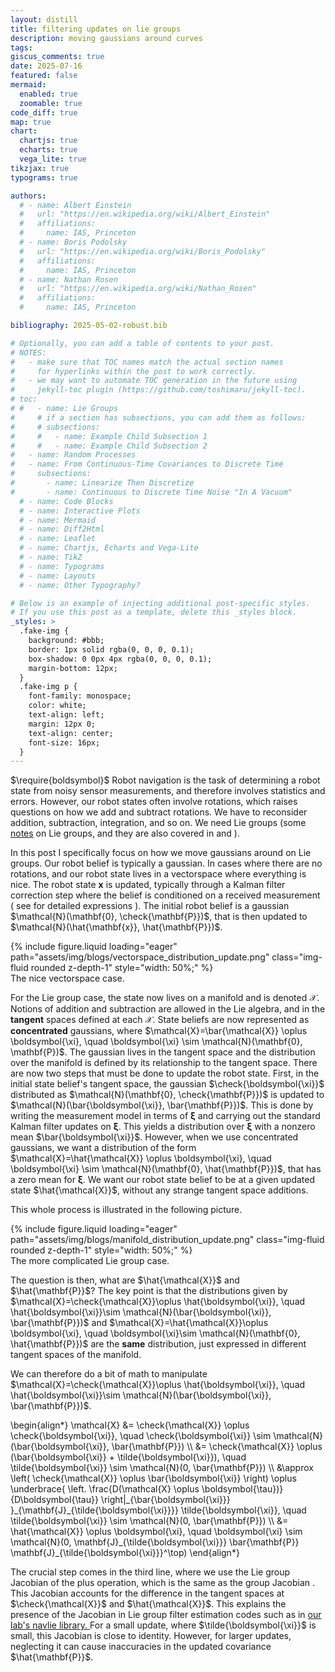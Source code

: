 ```yaml
---
layout: distill
title: filtering updates on lie groups
description: moving gaussians around curves 
tags: 
giscus_comments: true
date: 2025-07-16
featured: false
mermaid:
  enabled: true
  zoomable: true
code_diff: true
map: true
chart:
  chartjs: true
  echarts: true
  vega_lite: true
tikzjax: true
typograms: true

authors:
  # - name: Albert Einstein
  #   url: "https://en.wikipedia.org/wiki/Albert_Einstein"
  #   affiliations:
  #     name: IAS, Princeton
  # - name: Boris Podolsky
  #   url: "https://en.wikipedia.org/wiki/Boris_Podolsky"
  #   affiliations:
  #     name: IAS, Princeton
  # - name: Nathan Rosen
  #   url: "https://en.wikipedia.org/wiki/Nathan_Rosen"
  #   affiliations:
  #     name: IAS, Princeton

bibliography: 2025-05-02-robust.bib

# Optionally, you can add a table of contents to your post.
# NOTES:
#   - make sure that TOC names match the actual section names
#     for hyperlinks within the post to work correctly.
#   - we may want to automate TOC generation in the future using
#     jekyll-toc plugin (https://github.com/toshimaru/jekyll-toc).
# toc:
# #   - name: Lie Groups
#     # if a section has subsections, you can add them as follows:
#     # subsections:
#     #   - name: Example Child Subsection 1
#     #   - name: Example Child Subsection 2
#   - name: Random Processes
#   - name: From Continuous-Time Covariances to Discrete Time
#     subsections:
#       - name: Linearize Then Discretize
#       - name: Continuous to Discrete Time Noise "In A Vacuum"
  # - name: Code Blocks
  # - name: Interactive Plots
  # - name: Mermaid
  # - name: Diff2Html
  # - name: Leaflet
  # - name: Chartjs, Echarts and Vega-Lite
  # - name: TikZ
  # - name: Typograms
  # - name: Layouts
  # - name: Other Typography?

# Below is an example of injecting additional post-specific styles.
# If you use this post as a template, delete this _styles block.
_styles: >
  .fake-img {
    background: #bbb;
    border: 1px solid rgba(0, 0, 0, 0.1);
    box-shadow: 0 0px 4px rgba(0, 0, 0, 0.1);
    margin-bottom: 12px;
  }
  .fake-img p {
    font-family: monospace;
    color: white;
    text-align: left;
    margin: 12px 0;
    text-align: center;
    font-size: 16px;
  }
---
```


$\require{boldsymbol}$
Robot navigation is the task of determining a robot state from noisy sensor measurements,
and therefore involves statistics and errors. However, our robot states often involve rotations, which raises questions
on how we add and subtract rotations. We have to reconsider addition, subtraction, integration, and so on. We need Lie groups (some <a href="{{ site.baseurl }}/assets/pdf/notes/lie_group_doc.pdf">notes</a> on Lie groups,
and they are also covered in <d-cite key=barfoot2024state></d-cite> and <d-cite key=sola2021microlietheorystate></d-cite>). 

In this post I specifically focus on how we move gaussians around on Lie groups. 
Our robot belief is typically a gaussian. In cases where there are no rotations,
and our robot state lives in a vectorspace where everything is nice. 
The robot state $\mathbf{x}$ is updated, typically through a Kalman filter correction step
where the belief is conditioned on a received measurement (
  see <d-cite key=sarkka2023bayesian></d-cite> for detailed expressions
). The initial robot belief is a gaussian $\mathcal{N}(\mathbf{0}, \check{\mathbf{P}})$, that is then updated
to $\mathcal{N}(\hat{\mathbf{x}}, \hat{\mathbf{P}})$.
 <!-- robot state, that contains rotations, is denoted $\mathcal{X}$.  -->
<div class="row mt-3">
    <div class="col-sm mt-3 mt-md-0">
        {% include figure.liquid loading="eager" path="assets/img/blogs/vectorspace_distribution_update.png" class="img-fluid rounded z-depth-1" style="width: 50%;" %}
    </div>
</div>
<div class="caption">
    The nice vectorspace case. 
</div>

For the Lie group case, the state now lives on a manifold and is denoted $\mathcal{X}$. 
Notions of addition and subtraction are allowed in the Lie algebra, and in the __tangent__ spaces
defined at each $\mathcal{X}$.
State beliefs are now represented as __concentrated__ gaussians,
where $\mathcal{X}=\bar{\mathcal{X}} \oplus \boldsymbol{\xi}, \quad \boldsymbol{\xi} \sim \mathcal{N}(\mathbf{0}, \mathbf{P})$. The gaussian lives in the tangent space and the distribution over the manifold is defined by its relationship to the tangent space. There are now two steps that must be done to update the robot state. 
First, in the initial state belief's tangent space,
the gaussian  $\check{\boldsymbol{\xi}}$ distributed as
$\mathcal{N}(\mathbf{0}, \check{\mathbf{P}})$
is updated to  $\mathcal{N}(\bar{\boldsymbol{\xi}}, \bar{\mathbf{P}})$. This is done by writing
the measurement model in terms of $\boldsymbol{\xi}$ and carrying out the standard Kalman filter updates
on $\boldsymbol{\xi}$. This yields a distribution over $\boldsymbol{\xi}$ with a nonzero mean $\bar{\boldsymbol{\xi}}$. 
However, when we use concentrated gaussians, we want 
a distribution of the form 
$\mathcal{X}=\hat{\mathcal{X}} \oplus \boldsymbol{\xi}, \quad \boldsymbol{\xi} \sim \mathcal{N}(\mathbf{0}, \hat{\mathbf{P}})$,
that has a zero mean for $\boldsymbol{\xi}$.
We want our robot state belief to be at a given updated state $\hat{\mathcal{X}}$, without any strange tangent space additions. 

This whole process is illustrated in the following picture. 
<!-- \oplus \boldsymbol{\xi}$ -->
<div class="row mt-3">
    <div class="col-sm mt-3 mt-md-0">
        {% include figure.liquid loading="eager" path="assets/img/blogs/manifold_distribution_update.png" class="img-fluid rounded z-depth-1" style="width: 50%;" %}
    </div>
</div>
<div class="caption">
    The more complicated Lie group case. 
</div>

The question is then, what are $\hat{\mathcal{X}}$ and $\hat{\mathbf{P}}$?
The key point is that the distributions given by
$\mathcal{X}=\check{\mathcal{X}}\oplus \hat{\boldsymbol{\xi}}, \quad \hat{\boldsymbol{\xi}}\sim
\mathcal{N}(\bar{\boldsymbol{\xi}}, \bar{\mathbf{P}})$ and 
$\mathcal{X}=\hat{\mathcal{X}}\oplus \boldsymbol{\xi}, \quad \boldsymbol{\xi}\sim
\mathcal{N}(\mathbf{0}, \hat{\mathbf{P}})$ are the __same__ distribution, just expressed in different tangent spaces
of the manifold. 

We can therefore do a bit of math to manipulate
$\mathcal{X}=\check{\mathcal{X}}\oplus \hat{\boldsymbol{\xi}}, \quad \hat{\boldsymbol{\xi}}\sim
\mathcal{N}(\bar{\boldsymbol{\xi}}, \bar{\mathbf{P}})$. 
<p>
\begin{align*}
    \mathcal{X} &= \check{\mathcal{X}} \oplus \check{\boldsymbol{\xi}}, \quad \check{\boldsymbol{\xi}} \sim \mathcal{N}(\bar{\boldsymbol{\xi}}, \bar{\mathbf{P}}) \\
    &= \check{\mathcal{X}} \oplus (\bar{\boldsymbol{\xi}} + \tilde{\boldsymbol{\xi}}), \quad \tilde{\boldsymbol{\xi}} \sim \mathcal{N}(0, \bar{\mathbf{P}}) \\
    &\approx \left( \check{\mathcal{X}} \oplus \bar{\boldsymbol{\xi}} \right) \oplus 
    \underbrace{ \left. \frac{D(\mathcal{X} \oplus \boldsymbol{\tau})}{D\boldsymbol{\tau}} \right|_{\bar{\boldsymbol{\xi}}} }_{\mathbf{J}_{\tilde{\boldsymbol{\xi}}}} 
    \tilde{\boldsymbol{\xi}}, \quad \tilde{\boldsymbol{\xi}} \sim \mathcal{N}(0, \bar{\mathbf{P}}) \\
    &= \hat{\mathcal{X}} \oplus \boldsymbol{\xi}, \quad \boldsymbol{\xi} \sim \mathcal{N}(0, \mathbf{J}_{\tilde{\boldsymbol{\xi}}} \bar{\mathbf{P}} \mathbf{J}_{\tilde{\boldsymbol{\xi}}}^\top)
\end{align*}
</p>

The crucial step comes in the third line, where we use the Lie group Jacobian of the plus operation,
which is the same as the group Jacobian <d-cite key=sola2021microlietheorystate></d-cite>. 
This Jacobian accounts for the difference in the tangent spaces at $\check{\mathcal{X}}$
and $\hat{\mathcal{X}}$. 
This explains the presence of the Jacobian in Lie group filter estimation codes such as in 
<a href="https://github.com/decargroup/navlie/blob/main/navlie/filters.py"> our lab's navlie library. </a>
For a small update, where $\tilde{\boldsymbol{\xi}}$ is small, 
this Jacobian is close to identity. However, for larger updates, neglecting it can cause
inaccuracies in the updated covariance $\hat{\mathbf{P}}$. 
